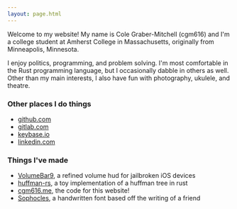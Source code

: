 ```yaml
---
layout: page.html
---
```


Welcome to my website! My name is Cole Graber-Mitchell (cgm616) and I'm a college
student at Amherst College in Massachusetts, originally from Minneapolis,
Minnesota.

I enjoy politics, programming, and problem solving. I'm most comfortable in the
Rust programming language, but I occasionally dabble in others as well. Other than
my main interests, I also have fun with photography, ukulele, and theatre.

### Other places I do things
- [github.com](https://github.com/cgm616)
- [gitlab.com](https://gitlab.com/cgm616)
- [keybase.io](https://keybase.io/cgm616/)
- [linkedin.com](https://www.linkedin.com/in/cgm616)

### Things I've made
- [VolumeBar9](https://github.com/cgm616/VolumeBar9), a refined volume hud for jailbroken iOS devices
- [huffman-rs](https://github.com/cgm616/huffman-rs), a toy implementation of a huffman tree in rust
- [cgm616.me](https://gitlab.com/cgm616/cgm616.me), the code for this website!
- [Sophocles](https://cgm616.me/downloads/sophocles.zip), a handwritten font based off the writing of a friend
